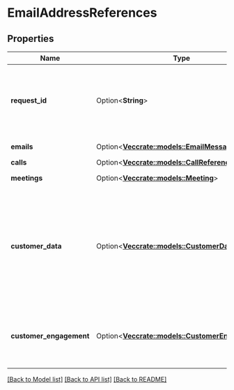 # EmailAddressReferences

## Properties

Name | Type | Description | Notes
------------ | ------------- | ------------- | -------------
**request_id** | Option<**String**> | A Gong request reference Id, generated for this request. Can be used for troubleshooting purposes. | [optional]
**emails** | Option<[**Vec<crate::models::EmailMessage>**](EmailMessage.md)> | Related email messages. | [optional]
**calls** | Option<[**Vec<crate::models::CallReference>**](CallReference.md)> | Related calls. | [optional]
**meetings** | Option<[**Vec<crate::models::Meeting>**](Meeting.md)> | Related meetings. | [optional]
**customer_data** | Option<[**Vec<crate::models::CustomerData>**](CustomerData.md)> | A list of links to data from external systems (such as CRM, Telephony System, Case Management, etc.) that reference the email address and that Gong stores. | [optional]
**customer_engagement** | Option<[**Vec<crate::models::CustomerEngagement>**](CustomerEngagement.md)> | A list of customer's engagement (such as viewing external share call) | [optional]

[[Back to Model list]](../README.md#documentation-for-models) [[Back to API list]](../README.md#documentation-for-api-endpoints) [[Back to README]](../README.md)


